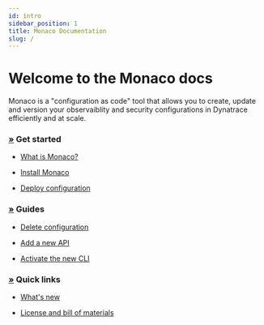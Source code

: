 ```yaml
---
id: intro
sidebar_position: 1
title: Monaco Documentation
slug: /
---
```


# Welcome to the Monaco docs

<p>
Monaco is a "configuration as code" tool that allows you to create, update and version your observaiblity and security configurations in Dynatrace efficiently and at scale.
</p>


<div class="container-fluid">
  <p></p>

  <div class="row">

  <div class="col-md-6 col sm-12">
    <p></p>
    <h3 id="get-started">
      <a name="get-started" class="anchor" href="#get-started">»</a>
      Get started
    </h3>

  <ul>


  <li>

[What is Monaco?](/Get-started/intro.md)
  </li>

<li>

[Install Monaco](/Get-started/installation.md)

</li>

  <li>

[Deploy configuration](/configuration/deploy_configuration.md)

  </li>

  </ul>


  </div>
  <div class="col-md-6 col sm-12">
    <p></p>
    <h3 id="get-started">
      <a name="get-started" class="anchor" href="#get-started">»</a>
      Guides
    </h3>

  <ul>


  <li>

[Delete configuration](/configuration/delete_config.md)

  </li>

  <li>

[Add a new API](/Guides/add_new_api.md)

  </li>

  <li>

[Activate the new CLI](/commands/experimental-new-cli.md)

  </li>

  </ul>


  </div>

<div class="col-md-6 col sm-12">
    <p></p>
    <h3 id="get-started">
      <a name="get-started" class="anchor" href="#get-started">»</a>
      Quick links
    </h3>

  <ul>

   <li>

[What's new](https://github.com/dynatrace/dynatrace-configuration-as-code/releases)
  </li>

  <li>

[License and bill of materials](/Useful-links/bill-of-materials.md)  

  </li>

  </ul>


  </div>

  </div>


</div>
